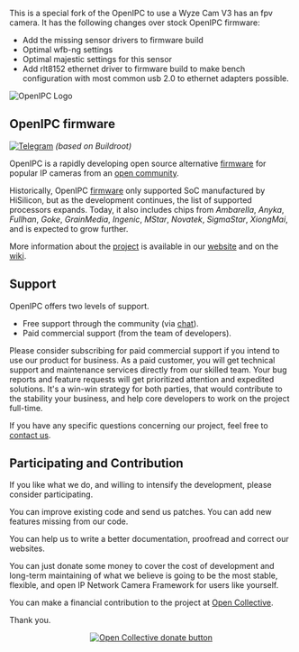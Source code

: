 This is a special fork of the OpenIPC to use a Wyze Cam V3 has an fpv camera.
It has the following changes over stock OpenIPC firmware:
- Add the missing sensor drivers to firmware build
- Optimal wfb-ng settings
- Optimal majestic settings for this sensor
- Add rlt8152 ethernet driver to firmware build to make bench configuration with most common usb 2.0 to ethernet adapters possible.

![OpenIPC Logo](https://cdn.themactep.com/images/logo_openipc.png)


## OpenIPC firmware

[![Telegram](https://openipc.org/images/telegram_button.svg)][telegram]
_(based on Buildroot)_

OpenIPC is a rapidly developing open source alternative [firmware][firmware] for 
popular IP cameras from an [open community](https://opencollective.com/openipc).

Historically, OpenIPC [firmware][firmware] only supported SoC manufactured by 
HiSilicon, but as the development continues, the list of supported processors
expands. Today, it also includes chips from _Ambarella_, _Anyka_, _Fullhan_, _Goke_,
_GrainMedia_, _Ingenic_, _MStar_, _Novatek_, _SigmaStar_, _XiongMai_, and is 
expected to grow further.

More information about the [project][project] is available in our [website][website]
and on the [wiki][wiki].

[firmware]: https://github.com/openipc/firmware/
[telegram]: https://t.me/OpenIPC
[project]: https://github.com/openipc/
[website]: https://openipc.org/
[wiki]: https://openipc.github.io/wiki/


## Support

OpenIPC offers two levels of support.

- Free support through the community (via [chat][chat]).
- Paid commercial support (from the team of developers).

Please consider subscribing for paid commercial support if you intend to use our product for business.
As a paid customer, you will get technical support and maintenance services directly from our skilled team.
Your bug reports and feature requests will get prioritized attention and expedited solutions. It's a win-win
strategy for both parties, that would contribute to the stability your business, and help core developers
to work on the project full-time.

If you have any specific questions concerning our project, feel free to [contact us](mailto:dev@openipc.org).


## Participating and Contribution

If you like what we do, and willing to intensify the development, please consider participating.

You can improve existing code and send us patches. You can add new features missing from our code.

You can help us to write a better documentation, proofread and correct our websites.

You can just donate some money to cover the cost of development and long-term maintaining of what we believe
is going to be the most stable, flexible, and open IP Network Camera Framework for users like yourself.

You can make a financial contribution to the project at [Open Collective][contribution].

Thank you.

<p align="center">
<a href="https://opencollective.com/openipc/contribute/backer-14335/checkout" target="_blank"><img src="https://openipc.org/files/donatetoopencollectivebutton.webp" alt="Open Collective donate button"></a>
</p>

[chat]: https://openipc.org/our-channels
[contribution]: https://opencollective.com/openipc/contribute/backer-14335/checkout
